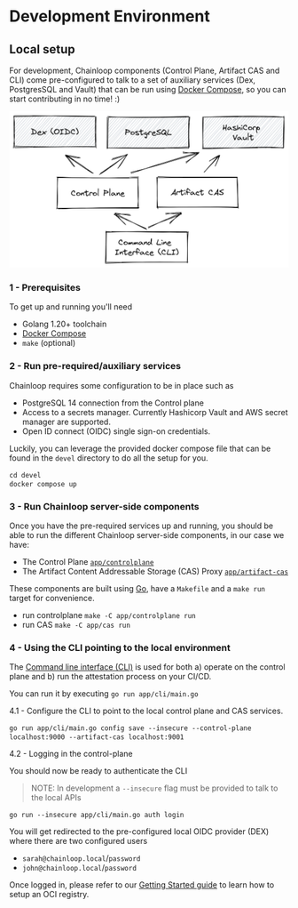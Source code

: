 # Development Environment

## Local setup

For development, Chainloop components (Control Plane, Artifact CAS and CLI) come pre-configured to talk to a set of auxiliary services (Dex, PostgresSQL and Vault) that can be run using [Docker Compose](https://docs.docker.com/compose/), so you can start contributing in no time! :)

![development environment](../docs/img/dev-env-overview.png)

### 1 - Prerequisites

To get up and running you'll need

- Golang 1.20+ toolchain
- [Docker Compose](https://docs.docker.com/compose/)
- `make` (optional)

### 2 - Run pre-required/auxiliary services

Chainloop requires some configuration to be in place such as

- PostgreSQL 14 connection from the Control plane
- Access to a secrets manager. Currently Hashicorp Vault and AWS secret manager are supported.
- Open ID connect (OIDC) single sign-on credentials.

Luckily, you can leverage the provided docker compose file that can be found in the `devel` directory to do all the setup for you.

```
cd devel
docker compose up
```

### 3 - Run Chainloop server-side components

Once you have the pre-required services up and running, you should be able to run the different Chainloop server-side components, in our case we have:

- The Control Plane [`app/controlplane`](../app/controlplane/)
- The Artifact Content Addressable Storage (CAS) Proxy [`app/artifact-cas`](../app/artifact-cas/)

These components are built using [Go](https://go.dev/), have a `Makefile` and a `make run` target for convenience.

- run controlplane `make -C app/controlplane run`
- run CAS `make -C app/cas run`

### 4 - Using the CLI pointing to the local environment

The [Command line interface (CLI)](../app/cli/) is used for both a) operate on the control plane and b) run the attestation process on your CI/CD.

You can run it by executing `go run app/cli/main.go`

4.1 - Configure the CLI to point to the local control plane and CAS services.

```
go run app/cli/main.go config save --insecure --control-plane localhost:9000 --artifact-cas localhost:9001
```

4.2 - Logging in the control-plane

You should now be ready to authenticate the CLI

> NOTE: In development a `--insecure` flag must be provided to talk to the local APIs

```
go run --insecure app/cli/main.go auth login
```

You will get redirected to the pre-configured local OIDC provider (DEX) where there are two configured users

- `sarah@chainloop.local`/`password`
- `john@chainloop.local`/`password`

Once logged in, please refer to our [Getting Started guide](https://docs.chainloop.dev/getting-started/setup) to learn how to setup an OCI registry.

